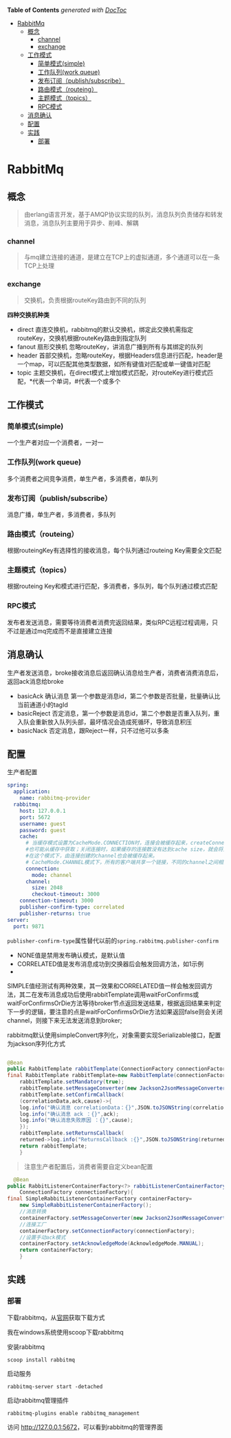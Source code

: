 <!-- START doctoc generated TOC please keep comment here to allow auto update -->
<!-- DON'T EDIT THIS SECTION, INSTEAD RE-RUN doctoc TO UPDATE -->
**Table of Contents**  *generated with [DocToc](https://github.com/thlorenz/doctoc)*

- [RabbitMq](#rabbitmq)
  - [概念](#%E6%A6%82%E5%BF%B5)
    - [channel](#channel)
    - [exchange](#exchange)
  - [工作模式](#%E5%B7%A5%E4%BD%9C%E6%A8%A1%E5%BC%8F)
    - [简单模式(simple)](#%E7%AE%80%E5%8D%95%E6%A8%A1%E5%BC%8Fsimple)
    - [工作队列(work queue)](#%E5%B7%A5%E4%BD%9C%E9%98%9F%E5%88%97work-queue)
    - [发布订阅（publish/subscribe）](#%E5%8F%91%E5%B8%83%E8%AE%A2%E9%98%85publishsubscribe)
    - [路由模式（routeing）](#%E8%B7%AF%E7%94%B1%E6%A8%A1%E5%BC%8Frouteing)
    - [主题模式（topics）](#%E4%B8%BB%E9%A2%98%E6%A8%A1%E5%BC%8Ftopics)
    - [RPC模式](#rpc%E6%A8%A1%E5%BC%8F)
  - [消息确认](#%E6%B6%88%E6%81%AF%E7%A1%AE%E8%AE%A4)
  - [配置](#%E9%85%8D%E7%BD%AE)
  - [实践](#%E5%AE%9E%E8%B7%B5)
    - [部署](#%E9%83%A8%E7%BD%B2)

<!-- END doctoc generated TOC please keep comment here to allow auto update -->

# RabbitMq

## 概念

> 由erlang语言开发，基于AMQP协议实现的队列，消息队列负责储存和转发消息，消息队列主要用于异步、削峰、解耦

### channel

> 与mq建立连接的通道，是建立在TCP上的虚拟通道，多个通道可以在一条TCP上处理

### exchange

> 交换机，负责根据routeKey路由到不同的队列

**四种交换机种类**

- direct 直连交换机，rabbitmq的默认交换机，绑定此交换机需指定routeKey，交换机根据routeKey路由到指定队列
- fanout 扇形交换机 忽略routeKey，讲消息广播到所有与其绑定的队列
- header 首部交换机，忽略routeKey，根据Headers信息进行匹配，header是一个map，可以匹配其他类型数据，如所有键值对匹配或单一键值对匹配
- topic 主题交换机，在direct模式上增加模式匹配，对routeKey进行模式匹配，*代表一个单词，#代表一个或多个

## 工作模式

### 简单模式(simple)

一个生产者对应一个消费者，一对一

### 工作队列(work queue)

多个消费者之间竞争消费，单生产者，多消费者，单队列

### 发布订阅（publish/subscribe）

消息广播，单生产者，多消费者，多队列

### 路由模式（routeing）

根据routeingKey有选择性的接收消息，每个队列通过routeing Key需要全文匹配

### 主题模式（topics）

根据routeing Key和模式进行匹配，多消费者，多队列，每个队列通过模式匹配

### RPC模式

发布者发送消息，需要等待消费者消费完返回结果，类似RPC远程过程调用，只不过是通过mq完成而不是直接建立连接

## 消息确认

生产者发送消息，broke接收消息后返回确认消息给生产者，消费者消费消息后，返回ack消息给broke

- basicAck 确认消息 第一个参数是消息id，第二个参数是否批量，批量确认比当前通道小的tagId
- basicReject 否定消息，第一个参数是消息id，第二个参数是否重入队列，重入队会重新放入队列头部，最坏情况会造成死循环，导致消息积压
- basicNack 否定消息，跟Reject一样，只不过他可以多条

## 配置

生产者配置

```yaml
spring:
  application:
    name: rabbitmq-provider
  rabbitmq:
    host: 127.0.0.1
    port: 5672
    username: guest
    password: guest
    cache:
      # 当缓存模式设置为CacheMode.CONNECTION时，连接会被缓存起来，createConnection()的调用可能会创建一个新的连接，
      #也可能从缓存中获取；关闭连接时，如果缓存的连接数没有达到cache size，就会将连接缓存起来。
      #在这个模式下，由连接创建的channel也会被缓存起来。
      # CacheMode.CHANNEL模式下，所有的客户端共享一个链接，不同的channel之间相互隔离
      connection:
        mode: channel
      channel:
        size: 2048
        checkout-timeout: 3000
    connection-timeout: 3000
    publisher-confirm-type: correlated
    publisher-returns: true
server:
  port: 9871
```

`publisher-confirm-type`属性替代以前的`spring.rabbitmq.publisher-confirm`

- NONE值是禁用发布确认模式，是默认值
- CORRELATED值是发布消息成功到交换器后会触发回调方法，如1示例
-

SIMPLE值经测试有两种效果，其一效果和CORRELATED值一样会触发回调方法，其二在发布消息成功后使用rabbitTemplate调用waitForConfirms或waitForConfirmsOrDie方法等待broker节点返回发送结果，根据返回结果来判定下一步的逻辑，要注意的点是waitForConfirmsOrDie方法如果返回false则会关闭channel，则接下来无法发送消息到broker;

rabbitmq默认使用simpleConvert序列化，对象需要实现Serializable接口，配置为jackson序列化方式

```java

@Bean
public RabbitTemplate rabbitTemplate(ConnectionFactory connectionFactory){
final RabbitTemplate rabbitTemplate=new RabbitTemplate(connectionFactory);
    rabbitTemplate.setMandatory(true);
    rabbitTemplate.setMessageConverter(new Jackson2JsonMessageConverter());
    rabbitTemplate.setConfirmCallback(
    (correlationData,ack,cause)->{
    log.info("确认消息 correlationData：{}",JSON.toJSONString(correlationData));
    log.info("确认消息 ack ：{}",ack);
    log.info("确认消息失败原因 ：{}",cause);
    });
    rabbitTemplate.setReturnsCallback(
    returned->log.info("ReturnsCallback :{}",JSON.toJSONString(returned)));
    return rabbitTemplate;
    }
```

> 注意生产者配置后，消费者需要自定义bean配置

```java
  @Bean
public RabbitListenerContainerFactory<?> rabbitListenerContainerFactory(
    ConnectionFactory connectionFactory){
final SimpleRabbitListenerContainerFactory containerFactory=
    new SimpleRabbitListenerContainerFactory();
    //消息转换
    containerFactory.setMessageConverter(new Jackson2JsonMessageConverter());
    //连接工厂
    containerFactory.setConnectionFactory(connectionFactory);
    //设置手动ack模式
    containerFactory.setAcknowledgeMode(AcknowledgeMode.MANUAL);
    return containerFactory;
    }
```

## 实践

### 部署

下载rabbitmq，从[官网](https://www.rabbitmq.com/)获取下载方式

我在windows系统使用scoop下载rabbitmq

安装rabbitmq

```shell
scoop install rabbitmq
```

启动服务

```shell
rabbitmq-server start -detached
```

启动rabbitmq管理插件

```shell
rabbitmq-plugins enable rabbitmq_management
```

访问 <http://127.0.0.1:5672>，可以看到rabbitmq的管理界面
